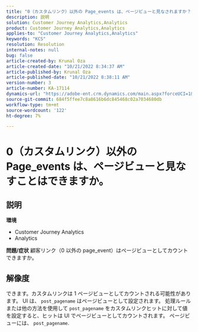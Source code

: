 ```yaml
---
title: "0（カスタムリンク）以外の Page_events は、ページビューと見なされますか？"
description: 説明
solution: Customer Journey Analytics,Analytics
product: Customer Journey Analytics,Analytics
applies-to: "Customer Journey Analytics,Analytics"
keywords: "KCS"
resolution: Resolution
internal-notes: null
bug: false
article-created-by: Krunal Oza
article-created-date: "10/21/2022 8:34:37 AM"
article-published-by: Krunal Oza
article-published-date: "10/21/2022 8:38:11 AM"
version-number: 3
article-number: KA-17114
dynamics-url: "https://adobe-ent.crm.dynamics.com/main.aspx?forceUCI=1&pagetype=entityrecord&etn=knowledgearticle&id=e0d0b62f-1b51-ed11-bba2-0022480867fb"
source-git-commit: 684f5ffee7c8a8616b6dc845468c02a7034680db
workflow-type: tm+mt
source-wordcount: '122'
ht-degree: 7%

---
```


# 0（カスタムリンク）以外の Page_events は、ページビューと見なすことはできますか。

## 説明

<b>環境</b>
- Customer Journey Analytics
- Analytics



<b>問題/症状</b>
顧客リンク（0 以外の page_event）はページビューとしてカウントできますか。


## 解像度


できます。カスタムリンクは 1 ページビューとしてカウントされる可能性があります。 UI は、 `post_pagename` はページビューとして設定されます。 処理ルールまたは他の方法を使用して `post_pagename` をカスタムリンクヒットに対して値を設定すると、ヒットは UI でページビューとしてカウントされます。 ページビューには、 `post_pagename`.
